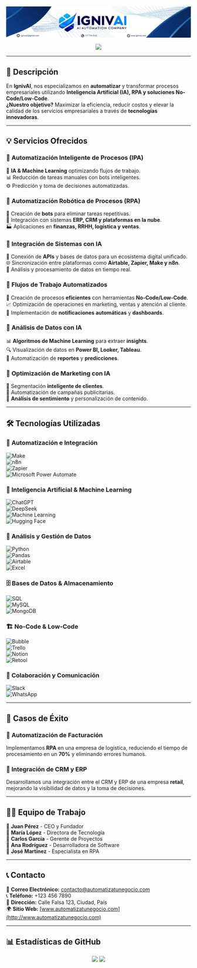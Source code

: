 <!-- Imagen Principal Mucho Más Grande -->
<p align="center">
  <img src="Logo1.jpg" width="1200" alt="IgnivAI">
</p>

<!-- Títulos Animados con Iconos de IA -->
<p align="center">
  <img src="https://readme-typing-svg.herokuapp.com?font=Courier&color=1DA1F2&size=40&center=true&vCenter=true&width=900&lines=🤖+IGNIVAI+🤖;AUTOMATIZACIÓN+DE+TAREAS;GESTIÓN+DE+DATOS;INTEGRACIÓN+DE+SISTEMAS;FLUJOS+DE+TRABAJO;GESTIÓN+DE+PROYECTOS;ANÁLISIS+DE+DATOS;OPTIMIZACIÓN+MARKETING">
</p>

---

## 🚀 Descripción

En **IgnivAI**, nos especializamos en **automatizar** y transformar procesos empresariales utilizando **Inteligencia Artificial (IA), RPA y soluciones No-Code/Low-Code**.  
**¿Nuestro objetivo?** Maximizar la eficiencia, reducir costos y elevar la calidad de los servicios empresariales a través de **tecnologías innovadoras**.

---

## 💡 Servicios Ofrecidos

### 🔹 **Automatización Inteligente de Procesos (IPA)**  
🤖 **IA & Machine Learning** optimizando flujos de trabajo.  
📊 Reducción de tareas manuales con bots inteligentes.  
⚙️ Predicción y toma de decisiones automatizadas.  

### 🔹 **Automatización Robótica de Procesos (RPA)**  
🤖 Creación de **bots** para eliminar tareas repetitivas.  
🔗 Integración con sistemas **ERP, CRM y plataformas en la nube**.  
🏭 Aplicaciones en **finanzas, RRHH, logística y ventas**.  

### 🔹 **Integración de Sistemas con IA**  
🔌 Conexión de **APIs** y bases de datos para un ecosistema digital unificado.  
🌐 Sincronización entre plataformas como **Airtable, Zapier, Make y n8n**.  
📡 Análisis y procesamiento de datos en tiempo real.  

### 🔹 **Flujos de Trabajo Automatizados**  
🚀 Creación de procesos **eficientes** con herramientas **No-Code/Low-Code**.  
📈 Optimización de operaciones en marketing, ventas y atención al cliente.  
💬 Implementación de **notificaciones automáticas** y **dashboards**.  

### 🔹 **Análisis de Datos con IA**  
📊 **Algoritmos de Machine Learning** para extraer **insights**.  
🔍 Visualización de datos en **Power BI, Looker, Tableau**.  
📅 Automatización de **reportes** y **predicciones**.  

### 🔹 **Optimización de Marketing con IA**  
📣 Segmentación **inteligente de clientes**.  
📧 Automatización de campañas publicitarias.  
🧠 **Análisis de sentimiento** y personalización de contenido.  

---

## 🛠 Tecnologías Utilizadas

### 🧠 **Automatización e Integración**
![Make](https://img.shields.io/badge/Make-%230078D4?style=for-the-badge&logo=Make&logoColor=white)  
![n8n](https://img.shields.io/badge/n8n-%23E85D0B?style=for-the-badge&logo=n8n&logoColor=white)  
![Zapier](https://img.shields.io/badge/Zapier-%23FF4A00?style=for-the-badge&logo=zapier&logoColor=white)  
![Microsoft Power Automate](https://img.shields.io/badge/Power%20Automate-%230066CC?style=for-the-badge&logo=power-automate&logoColor=white)  

### 🤖 **Inteligencia Artificial & Machine Learning**
![ChatGPT](https://img.shields.io/badge/ChatGPT-%2300A67E?style=for-the-badge&logo=openai&logoColor=white)  
![DeepSeek](https://img.shields.io/badge/DeepSeek-%232C2C2C?style=for-the-badge)  
![Machine Learning](https://img.shields.io/badge/Machine%20Learning-%23008AD7?style=for-the-badge)  
![Hugging Face](https://img.shields.io/badge/Hugging%20Face-%23FFBF00?style=for-the-badge&logo=huggingface&logoColor=white)  

### 🧮 **Análisis y Gestión de Datos**  
![Python](https://img.shields.io/badge/Python-%233776AB?style=for-the-badge&logo=python&logoColor=white)  
![Pandas](https://img.shields.io/badge/Pandas-%23150458?style=for-the-badge&logo=pandas&logoColor=white)  
![Airtable](https://img.shields.io/badge/Airtable-%23FF9900?style=for-the-badge&logo=airtable&logoColor=white)  
![Excel](https://img.shields.io/badge/Microsoft%20Excel-%23217346?style=for-the-badge&logo=microsoft-excel&logoColor=white)  

### 🗄️ **Bases de Datos & Almacenamiento**  
![SQL](https://img.shields.io/badge/SQL-%230074C1?style=for-the-badge)  
![MySQL](https://img.shields.io/badge/MySQL-%234479A1?style=for-the-badge&logo=mysql&logoColor=white)  
![MongoDB](https://img.shields.io/badge/MongoDB-%2347A248?style=for-the-badge&logo=mongodb&logoColor=white)  

### 🏗 **No-Code & Low-Code**
![Bubble](https://img.shields.io/badge/Bubble-%230043FF?style=for-the-badge&logo=bubble&logoColor=white)  
![Trello](https://img.shields.io/badge/Trello-%230074C1?style=for-the-badge&logo=trello&logoColor=white)  
![Notion](https://img.shields.io/badge/Notion-%23000000?style=for-the-badge&logo=notion&logoColor=white)  
![Retool](https://img.shields.io/badge/Retool-%23007ACC?style=for-the-badge)  

### 💬 **Colaboración y Comunicación**
![Slack](https://img.shields.io/badge/Slack-%234A154B?style=for-the-badge&logo=slack&logoColor=white)  
![WhatsApp](https://img.shields.io/badge/WhatsApp-%2325D366?style=for-the-badge&logo=whatsapp&logoColor=white)  

---

## 📌 Casos de Éxito

### 🔹 **Automatización de Facturación**
Implementamos **RPA** en una empresa de logística, reduciendo el tiempo de procesamiento en un **70%** y eliminando errores humanos.  

### 🔹 **Integración de CRM y ERP**
Desarrollamos una integración entre el CRM y ERP de una empresa **retail**, mejorando la visibilidad de datos y la toma de decisiones.

---

## 👨‍💻 Equipo de Trabajo  
👤 **Juan Pérez** - CEO y Fundador  
👤 **María López** - Directora de Tecnología  
👤 **Carlos García** - Gerente de Proyectos  
👤 **Ana Rodríguez** - Desarrolladora de Software  
👤 **José Martínez** - Especialista en RPA  

---

## 📞 Contacto

📧 **Correo Electrónico:** contacto@automatizatunegocio.com  
📞 **Teléfono:** +123 456 7890  
📍 **Dirección:** Calle Falsa 123, Ciudad, País  
🌍 **Sitio Web:** [www.automatizatunegocio.com](http://www.automatizatunegocio.com)  

---

## 📊 Estadísticas de GitHub
<p align="center">
  <img src="https://github-readme-stats.vercel.app/api?username=tu_usuario&show_icons=true&theme=radical">
  <img src="https://github-readme-stats.vercel.app/api/top-langs/?username=tu_usuario&layout=compact&theme=radical">
</p>
